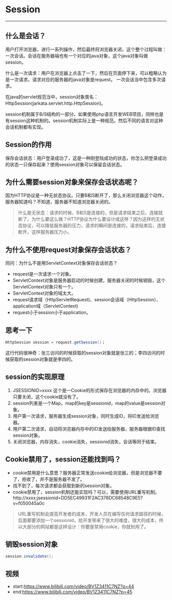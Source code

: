 # Session
--- 

## 什么是会话？
用户打开浏览器，进行一系列操作，然后最终将浏览器关闭，这个整个过程叫做：一次会话。会话在服务器端也有一个对应的java对象，这个java对象叫做session。  

什么是一次请求：用户在浏览器上点击了一下，然后在页面停下来，可以粗略认为是一次请求。请求对应的服务器的java对象是request。  一次会话当中包含多次请求。

在java的servlet规范当中，session对象类名：HttpSession(jarkata.servlet.http.HttpSession)。  

session机制属于B/S结构的一部分。如果使用php语言开发WEB项目，同样也是有session这种机制的。session机制实际上是一种规范。然后不同的语言对这种会话机制都有实现。

## Session的作用

保存会话状态：用户登录成功了，这是一种刚登陆成功的状态，你怎么把登录成功的状态一只保存起来？使用session对象可以保留会话状态。

## 为什么需要session对象来保存会话状态呢？

因为HTTP协议是一种无状态协议。只要B和S断开了，那么关闭浏览器这个动作，服务器知道吗？不知道，服务器不知道浏览器关闭的。
>什么是无状态：请求的时候，B和S是连接的，但是请求结束之后，连接就断了。为什么要这么做？HTTP协议为什么要设计成这样？因为这样的无状态协议，可以降低服务器的压力，请求的瞬间是连接的，请求结束后，连接断开，这样服务器压力小。

## 为什么不使用request对象保存会话状态？

同问：为什么不是用ServletContext对象保存会话状态？

* request是一次请求一个对象。  
* ServletContext对象是服务器启动的时候创建，服务器关闭的时候销毁，这个ServletContext对象只有一个。  
* ServletContext对象的域太大。  
* request请求域（HttpServletRequest)、session会话域（HttpSession）、application域（ServletContext)  
* request小于session小于application。

## 思考一下
```java
HttpSession session = request.getSession()；
```
这行代码很神奇：张三访问的时候获取的session对象就是张三的；李四访问的时候获取的session对象就是李四的。

## session的实现原理

1. JSESSIONID=xxxx 这个是一Cookie的形式保存在浏览器的内存中的。浏览器只要关闭，这个cookie就没有了。  
2. session列表是一个Map，map的key是sessionid，map的value是session对象。  
3. 用户第一次请求，服务器生成session对象，同时生成ID，将ID发送给浏览器。  
4. 用户第二次请求，自动将浏览器内存中的ID发送给服务器，服务器根据ID查找session对象。  
5. 关闭浏览器，内存消失，cookie消失，sessionid消失，会话等同于结束。

## Cookie禁用了，session还能找到吗？

* cookie禁用是什么意思？服务器正常发送cookie给浏览器，但是浏览器不要了，拒收了，并不是服务器不发了。  
* 找不到了，每次请求都会获取到新的session对象。
* cookie禁用了，session机制还能实现吗？可以，需要使用URL重写机制。
	http://xxxx;jsessionid=DD5EC49931F2AC378DC68548C9E5?v=f050045a0c

>URL重写机制会提高开发者的成本，开发人员在编写任何请求路径的时候，后面都要添加一个sessionid，给开发带来了很大的难度，很大的成本，所以大部分的网站都是这样设计：你要是禁用cookie，你就别用了。

## 销毁session对象

```java
session.invalidate();
```

## 视频

* start:https://www.bilibili.com/video/BV1Z3411C7NZ?p=44
* end:https://www.bilibili.com/video/BV1Z3411C7NZ?p=45